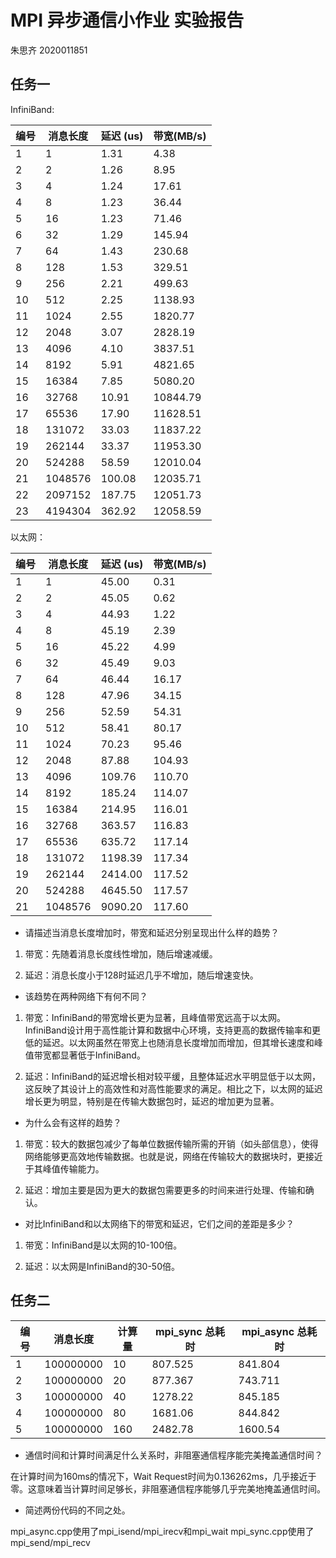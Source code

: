 # MPI 异步通信小作业 实验报告 

 朱思齐 2020011851

## 任务一

InfiniBand:


| 编号 | 消息长度 | 延迟 (us) | 带宽(MB/s) |
| ---- | -------- | ------ | ------ |
| 1    | 1        | 1.31       | 4.38       |
| 2    | 2        | 1.26       | 8.95       |
| 3    | 4        | 1.24       | 17.61       |
| 4    | 8        | 1.23       | 36.44       |
| 5    | 16       | 1.23       | 71.46       |
| 6    | 32       | 1.29       | 145.94       |
| 7    | 64       | 1.43       | 230.68       |
| 8    | 128      | 1.53       | 329.51       |
| 9    | 256      | 2.21       | 499.63       |
| 10   | 512      | 2.25       | 1138.93       |
| 11   | 1024     | 2.55       | 1820.77       |
| 12   | 2048     | 3.07       | 2828.19       |
| 13   | 4096     | 4.10       | 3837.51       |
| 14   | 8192     | 5.91       | 4821.65       |
| 15   | 16384    | 7.85       | 5080.20       |
| 16   | 32768    | 10.91       | 10844.79       |
| 17   | 65536    | 17.90       | 11628.51       |
| 18   | 131072   | 33.03       | 11837.22       |
| 19   | 262144   | 33.37       | 11953.30       |
| 20   | 524288   | 58.59       | 12010.04       |
| 21   | 1048576  | 100.08       | 12035.71       |
| 22   | 2097152  | 187.75       | 12051.73       |
| 23   | 4194304  | 362.92       | 12058.59       |

以太网：


| 编号 | 消息长度 | 延迟 (us) | 带宽(MB/s) |
| ---- | -------- | ------ | ------ |
| 1    | 1        | 45.00       | 0.31       |
| 2    | 2        | 45.05       | 0.62       |
| 3    | 4        | 44.93       | 1.22       |
| 4    | 8        | 45.19       | 2.39       |
| 5    | 16       | 45.22       | 4.99       |
| 6    | 32       | 45.49       | 9.03       |
| 7    | 64       | 46.44       | 16.17       |
| 8    | 128      | 47.96       | 34.15       |
| 9    | 256      | 52.59       | 54.31       |
| 10   | 512      | 58.41       | 80.17       |
| 11   | 1024     | 70.23       | 95.46       |
| 12   | 2048     | 87.88       | 104.93       |
| 13   | 4096     | 109.76       | 110.70       |
| 14   | 8192     | 185.24       | 114.07       |
| 15   | 16384    | 214.95       | 116.01       |
| 16   | 32768    | 363.57       | 116.83       |
| 17   | 65536    | 635.72       | 117.14       |
| 18   | 131072   | 1198.39       | 117.34       |
| 19   | 262144   | 2414.00       | 117.52       |
| 20   | 524288   | 4645.50       | 117.57       |
| 21   | 1048576  | 9090.20       | 117.60       |


- 请描述当消息长度增加时，带宽和延迟分别呈现出什么样的趋势？

1. 带宽：先随着消息长度线性增加，随后增速减缓。

2. 延迟：消息长度小于128时延迟几乎不增加，随后增速变快。

- 该趋势在两种网络下有何不同？

1. 带宽：InfiniBand的带宽增长更为显著，且峰值带宽远高于以太网。InfiniBand设计用于高性能计算和数据中心环境，支持更高的数据传输率和更低的延迟。以太网虽然在带宽上也随消息长度增加而增加，但其增长速度和峰值带宽都显著低于InfiniBand。

2. 延迟：InfiniBand的延迟增长相对较平缓，且整体延迟水平明显低于以太网，这反映了其设计上的高效性和对高性能要求的满足。相比之下，以太网的延迟增长更为明显，特别是在传输大数据包时，延迟的增加更为显著。

- 为什么会有这样的趋势？

1. 带宽：较大的数据包减少了每单位数据传输所需的开销（如头部信息），使得网络能够更高效地传输数据。也就是说，网络在传输较大的数据块时，更接近于其峰值传输能力。

2. 延迟：增加主要是因为更大的数据包需要更多的时间来进行处理、传输和确认。

- 对比InfiniBand和以太网络下的带宽和延迟，它们之间的差距是多少？

1. 带宽：InfiniBand是以太网的10-100倍。

2. 延迟：以太网是InfiniBand的30-50倍。

## 任务二

| 编号 | 消息长度  | 计算量 | mpi_sync 总耗时 | mpi_async  总耗时 |
| ---- | --------- | ------ | --------------- | ----------------- |
| 1    | 100000000 | 10     | 807.525            | 841.804              |
| 2    | 100000000 | 20     | 877.367            | 743.711              |
| 3    | 100000000 | 40     | 1278.22            | 845.185              |
| 4    | 100000000 | 80     | 1681.06            | 844.842              |
| 5    | 100000000 | 160    | 2482.78            | 1600.54              |

- 通信时间和计算时间满足什么关系时，非阻塞通信程序能完美掩盖通信时间？

在计算时间为160ms的情况下，Wait Request时间为0.136262ms，几乎接近于零。这意味着当计算时间足够长，非阻塞通信程序能够几乎完美地掩盖通信时间。

- 简述两份代码的不同之处。

mpi_async.cpp使用了mpi_isend/mpi_irecv和mpi_wait
mpi_sync.cpp使用了mpi_send/mpi_recv

